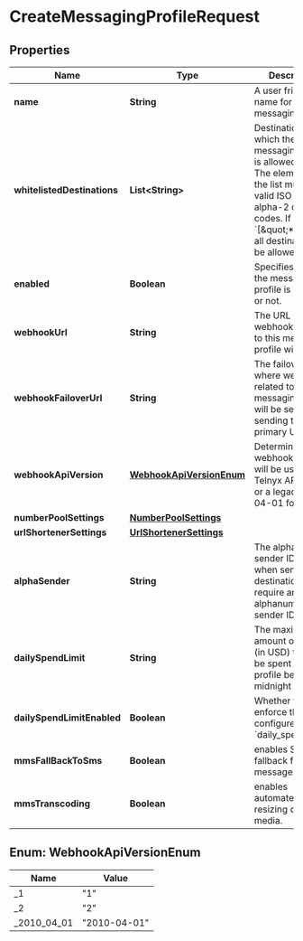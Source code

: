 

# CreateMessagingProfileRequest


## Properties

| Name | Type | Description | Notes |
|------------ | ------------- | ------------- | -------------|
|**name** | **String** | A user friendly name for the messaging profile. |  |
|**whitelistedDestinations** | **List&lt;String&gt;** | Destinations to which the messaging profile is allowed to send. The elements in the list must be valid ISO 3166-1 alpha-2 country codes. If set to &#x60;[\&quot;*\&quot;]&#x60; all destinations will be allowed. |  |
|**enabled** | **Boolean** | Specifies whether the messaging profile is enabled or not. |  [optional] |
|**webhookUrl** | **String** | The URL where webhooks related to this messaging profile will be sent. |  [optional] |
|**webhookFailoverUrl** | **String** | The failover URL where webhooks related to this messaging profile will be sent if sending to the primary URL fails. |  [optional] |
|**webhookApiVersion** | [**WebhookApiVersionEnum**](#WebhookApiVersionEnum) | Determines which webhook format will be used, Telnyx API v1, v2, or a legacy 2010-04-01 format. |  [optional] |
|**numberPoolSettings** | [**NumberPoolSettings**](NumberPoolSettings.md) |  |  [optional] |
|**urlShortenerSettings** | [**UrlShortenerSettings**](UrlShortenerSettings.md) |  |  [optional] |
|**alphaSender** | **String** | The alphanumeric sender ID to use when sending to destinations that require an alphanumeric sender ID. |  [optional] |
|**dailySpendLimit** | **String** | The maximum amount of money (in USD) that can be spent by this profile before midnight UTC. |  [optional] |
|**dailySpendLimitEnabled** | **Boolean** | Whether to enforce the value configured by &#x60;daily_spend_limit&#x60;. |  [optional] |
|**mmsFallBackToSms** | **Boolean** | enables SMS fallback for MMS messages. |  [optional] |
|**mmsTranscoding** | **Boolean** | enables automated resizing of MMS media. |  [optional] |



## Enum: WebhookApiVersionEnum

| Name | Value |
|---- | -----|
| _1 | &quot;1&quot; |
| _2 | &quot;2&quot; |
| _2010_04_01 | &quot;2010-04-01&quot; |



